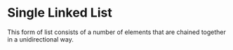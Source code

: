 # Single Linked List
This form of list consists of a number of elements that are chained together in a unidirectional way.